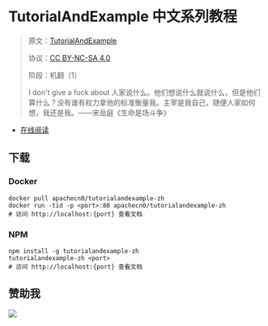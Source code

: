 # TutorialAndExample 中文系列教程

> 原文：[TutorialAndExample ](https://www.tutorialandexample.com/)
> 
> 协议：[CC BY-NC-SA 4.0](http://creativecommons.org/licenses/by-nc-sa/4.0/)
> 
> 阶段：机翻（1）
> 
> I don't give a fuck about 人家说什么。他们想说什么就说什么，但是他们算什么？没有谁有权力拿他的标准衡量我。主宰是我自己，随便人家如何想，我还是我。——宋岳庭《生命是场斗争》 

* [在线阅读](https://texp.flygon.net)
## 下载

### Docker

```
docker pull apachecn0/tutorialandexample-zh
docker run -tid -p <port>:80 apachecn0/tutorialandexample-zh
# 访问 http://localhost:{port} 查看文档
```

### NPM

```
npm install -g tutorialandexample-zh
tutorialandexample-zh <port>
# 访问 http://localhost:{port} 查看文档
```

## 赞助我

![](https://img-blog.csdnimg.cn/20200112005920729.png)
